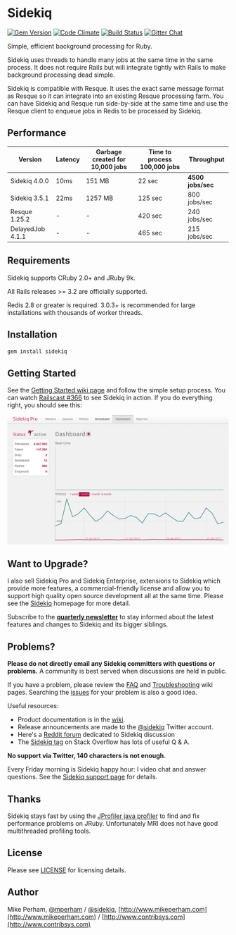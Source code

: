 Sidekiq
==============

[![Gem Version](https://badge.fury.io/rb/sidekiq.svg)](https://rubygems.org/gems/sidekiq)
[![Code Climate](https://codeclimate.com/github/mperham/sidekiq.svg)](https://codeclimate.com/github/mperham/sidekiq)
[![Build Status](https://travis-ci.org/mperham/sidekiq.svg)](https://travis-ci.org/mperham/sidekiq)
[![Gitter Chat](https://badges.gitter.im/mperham/sidekiq.svg)](https://gitter.im/mperham/sidekiq)


Simple, efficient background processing for Ruby.

Sidekiq uses threads to handle many jobs at the same time in the
same process.  It does not require Rails but will integrate tightly with
Rails to make background processing dead simple.

Sidekiq is compatible with Resque.  It uses the exact same
message format as Resque so it can integrate into an existing Resque processing farm.
You can have Sidekiq and Resque run side-by-side at the same time and
use the Resque client to enqueue jobs in Redis to be processed by Sidekiq.

Performance
---------------

Version |	Latency | Garbage created for 10,000 jobs	| Time to process 100,000 jobs |	Throughput
-----------------|------|---------|---------|------------------------
Sidekiq 4.0.0    | 10ms	| 151 MB  | 22 sec  | **4500 jobs/sec**
Sidekiq 3.5.1    | 22ms	| 1257 MB | 125 sec | 800 jobs/sec
Resque 1.25.2    |  -	  | -       | 420 sec | 240 jobs/sec
DelayedJob 4.1.1 |  -   | -       | 465 sec | 215 jobs/sec


Requirements
-----------------

Sidekiq supports CRuby 2.0+ and JRuby 9k.

All Rails releases >= 3.2 are officially supported.

Redis 2.8 or greater is required.  3.0.3+ is recommended for large
installations with thousands of worker threads.


Installation
-----------------

    gem install sidekiq


Getting Started
-----------------

See the [Getting Started wiki page](https://github.com/mperham/sidekiq/wiki/Getting-Started) and follow the simple setup process.
You can watch [Railscast #366](http://railscasts.com/episodes/366-sidekiq) to see Sidekiq in action.  If you do everything right, you should see this:

![Web UI](https://github.com/mperham/sidekiq/raw/master/examples/web-ui.png)


Want to Upgrade?
-------------------

I also sell Sidekiq Pro and Sidekiq Enterprise, extensions to Sidekiq which provide more
features, a commercial-friendly license and allow you to support high
quality open source development all at the same time.  Please see the
[Sidekiq](http://sidekiq.org/) homepage for more detail.

Subscribe to the **[quarterly newsletter](https://tinyletter.com/sidekiq)** to stay informed about the latest
features and changes to Sidekiq and its bigger siblings.


Problems?
-----------------

**Please do not directly email any Sidekiq committers with questions or problems.**  A community is best served when discussions are held in public.

If you have a problem, please review the [FAQ](https://github.com/mperham/sidekiq/wiki/FAQ) and [Troubleshooting](https://github.com/mperham/sidekiq/wiki/Problems-and-Troubleshooting) wiki pages.
Searching the [issues](https://github.com/mperham/sidekiq/issues) for your problem is also a good idea.

Useful resources:

* Product documentation is in the [wiki](https://github.com/mperham/sidekiq/wiki).
* Release announcements are made to the [@sidekiq](https://twitter.com/sidekiq) Twitter account.
* Here's a [Reddit forum](https://reddit.com/r/sidekiq) dedicated to Sidekiq discussion
* The [Sidekiq tag](https://stackoverflow.com/questions/tagged/sidekiq) on Stack Overflow has lots of useful Q &amp; A.

**No support via Twitter, 140 characters is not enough.**

Every Friday morning is Sidekiq happy hour: I video chat and answer questions.
See the [Sidekiq support page](http://sidekiq.org/support) for details.

Thanks
-----------------

Sidekiq stays fast by using the [JProfiler java profiler](http://www.ej-technologies.com/products/jprofiler/overview.html) to find and fix
performance problems on JRuby.  Unfortunately MRI does not have good multithreaded profiling tools.


License
-----------------

Please see [LICENSE](https://github.com/mperham/sidekiq/blob/master/LICENSE) for licensing details.


Author
-----------------

Mike Perham, [@mperham](https://twitter.com/mperham) / [@sidekiq](https://twitter.com/sidekiq), [http://www.mikeperham.com](http://www.mikeperham.com) / [http://www.contribsys.com](http://www.contribsys.com)

